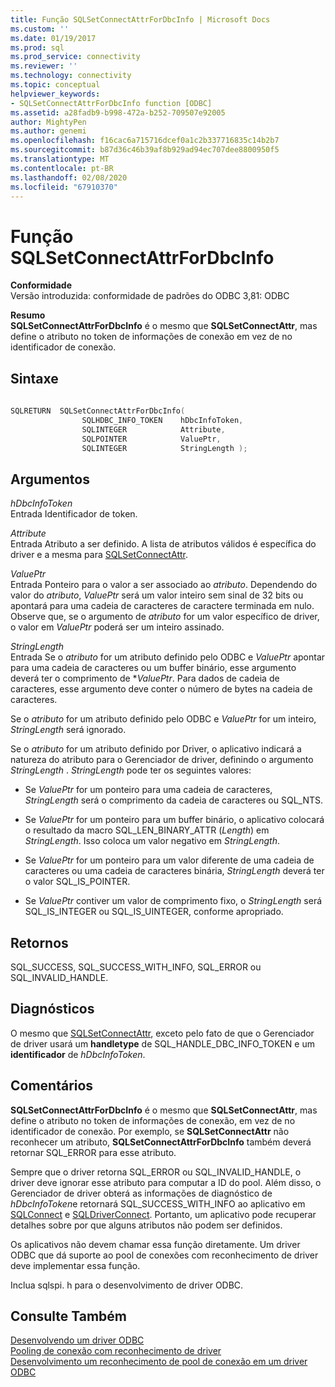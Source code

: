 ```yaml
---
title: Função SQLSetConnectAttrForDbcInfo | Microsoft Docs
ms.custom: ''
ms.date: 01/19/2017
ms.prod: sql
ms.prod_service: connectivity
ms.reviewer: ''
ms.technology: connectivity
ms.topic: conceptual
helpviewer_keywords:
- SQLSetConnectAttrForDbcInfo function [ODBC]
ms.assetid: a28fadb9-b998-472a-b252-709507e92005
author: MightyPen
ms.author: genemi
ms.openlocfilehash: f16cac6a715716dcef0a1c2b337716835c14b2b7
ms.sourcegitcommit: b87d36c46b39af8b929ad94ec707dee8800950f5
ms.translationtype: MT
ms.contentlocale: pt-BR
ms.lasthandoff: 02/08/2020
ms.locfileid: "67910370"
---
```

# <a name="sqlsetconnectattrfordbcinfo-function"></a>Função SQLSetConnectAttrForDbcInfo
**Conformidade**  
 Versão introduzida: conformidade de padrões do ODBC 3,81: ODBC  
  
 **Resumo**  
 **SQLSetConnectAttrForDbcInfo** é o mesmo que **SQLSetConnectAttr**, mas define o atributo no token de informações de conexão em vez de no identificador de conexão.  
  
## <a name="syntax"></a>Sintaxe  
  
```cpp
  
SQLRETURN  SQLSetConnectAttrForDbcInfo(  
                SQLHDBC_INFO_TOKEN    hDbcInfoToken,  
                SQLINTEGER            Attribute,  
                SQLPOINTER            ValuePtr,  
                SQLINTEGER            StringLength );  
```  
  
## <a name="arguments"></a>Argumentos  
 *hDbcInfoToken*  
 Entrada Identificador de token.  
  
 *Attribute*  
 Entrada Atributo a ser definido. A lista de atributos válidos é específica do driver e a mesma para [SQLSetConnectAttr](../../../odbc/reference/syntax/sqlsetconnectattr-function.md).  
  
 *ValuePtr*  
 Entrada Ponteiro para o valor a ser associado ao *atributo*. Dependendo do valor do *atributo*, *ValuePtr* será um valor inteiro sem sinal de 32 bits ou apontará para uma cadeia de caracteres de caractere terminada em nulo. Observe que, se o argumento de *atributo* for um valor específico de driver, o valor em *ValuePtr* poderá ser um inteiro assinado.  
  
 *StringLength*  
 Entrada Se o *atributo* for um atributo definido pelo ODBC e *ValuePtr* apontar para uma cadeia de caracteres ou um buffer binário, esse argumento deverá ter o comprimento de **ValuePtr*. Para dados de cadeia de caracteres, esse argumento deve conter o número de bytes na cadeia de caracteres.  
  
 Se o *atributo* for um atributo definido pelo ODBC e *ValuePtr* for um inteiro, *StringLength* será ignorado.  
  
 Se o *atributo* for um atributo definido por Driver, o aplicativo indicará a natureza do atributo para o Gerenciador de driver, definindo o argumento *StringLength* . *StringLength* pode ter os seguintes valores:  
  
-   Se *ValuePtr* for um ponteiro para uma cadeia de caracteres, *StringLength* será o comprimento da cadeia de caracteres ou SQL_NTS.  
  
-   Se *ValuePtr* for um ponteiro para um buffer binário, o aplicativo colocará o resultado da macro SQL_LEN_BINARY_ATTR (*Length*) em *StringLength*. Isso coloca um valor negativo em *StringLength*.  
  
-   Se *ValuePtr* for um ponteiro para um valor diferente de uma cadeia de caracteres ou uma cadeia de caracteres binária, *StringLength* deverá ter o valor SQL_IS_POINTER.  
  
-   Se *ValuePtr* contiver um valor de comprimento fixo, o *StringLength* será SQL_IS_INTEGER ou SQL_IS_UINTEGER, conforme apropriado.  
  
## <a name="returns"></a>Retornos  
 SQL_SUCCESS, SQL_SUCCESS_WITH_INFO, SQL_ERROR ou SQL_INVALID_HANDLE.  
  
## <a name="diagnostics"></a>Diagnósticos  
 O mesmo que [SQLSetConnectAttr](../../../odbc/reference/syntax/sqlsetconnectattr-function.md), exceto pelo fato de que o Gerenciador de driver usará um **handletype** de SQL_HANDLE_DBC_INFO_TOKEN e um **identificador** de *hDbcInfoToken*.  
  
## <a name="remarks"></a>Comentários  
 **SQLSetConnectAttrForDbcInfo** é o mesmo que **SQLSetConnectAttr**, mas define o atributo no token de informações de conexão, em vez de no identificador de conexão. Por exemplo, se **SQLSetConnectAttr** não reconhecer um atributo, **SQLSetConnectAttrForDbcInfo** também deverá retornar SQL_ERROR para esse atributo.  
  
 Sempre que o driver retorna SQL_ERROR ou SQL_INVALID_HANDLE, o driver deve ignorar esse atributo para computar a ID do pool. Além disso, o Gerenciador de driver obterá as informações de diagnóstico de *hDbcInfoToken*e retornará SQL_SUCCESS_WITH_INFO ao aplicativo em [SQLConnect](../../../odbc/reference/syntax/sqlconnect-function.md) e [SQLDriverConnect](../../../odbc/reference/syntax/sqldriverconnect-function.md). Portanto, um aplicativo pode recuperar detalhes sobre por que alguns atributos não podem ser definidos.  
  
 Os aplicativos não devem chamar essa função diretamente. Um driver ODBC que dá suporte ao pool de conexões com reconhecimento de driver deve implementar essa função.  
  
 Inclua sqlspi. h para o desenvolvimento de driver ODBC.  
  
## <a name="see-also"></a>Consulte Também  
 [Desenvolvendo um driver ODBC](../../../odbc/reference/develop-driver/developing-an-odbc-driver.md)   
 [Pooling de conexão com reconhecimento de driver](../../../odbc/reference/develop-app/driver-aware-connection-pooling.md)   
 [Desenvolvimento um reconhecimento de pool de conexão em um driver ODBC](../../../odbc/reference/develop-driver/developing-connection-pool-awareness-in-an-odbc-driver.md)
